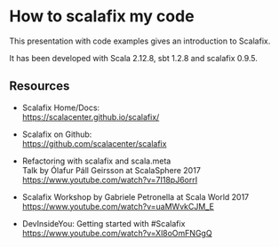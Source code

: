 # How to scalafix my code
  
This presentation with code examples gives an introduction to Scalafix.

It has been developed with Scala 2.12.8, sbt 1.2.8 and scalafix 0.9.5.

## Resources

- Scalafix Home/Docs:<br/>
  https://scalacenter.github.io/scalafix/

- Scalafix on Github:<br/>
  https://github.com/scalacenter/scalafix

- Refactoring with scalafix and scala.meta<br/>
  Talk by Ólafur Páll Geirsson at ScalaSphere 2017<br/>
  https://www.youtube.com/watch?v=7I18pJ6orrI

- Scalafix Workshop by Gabriele Petronella at Scala World 2017<br/>
  https://www.youtube.com/watch?v=uaMWvkCJM_E

- DevInsideYou: Getting started with #Scalafix<br/>
  https://www.youtube.com/watch?v=Xl8oOmFNGgQ

